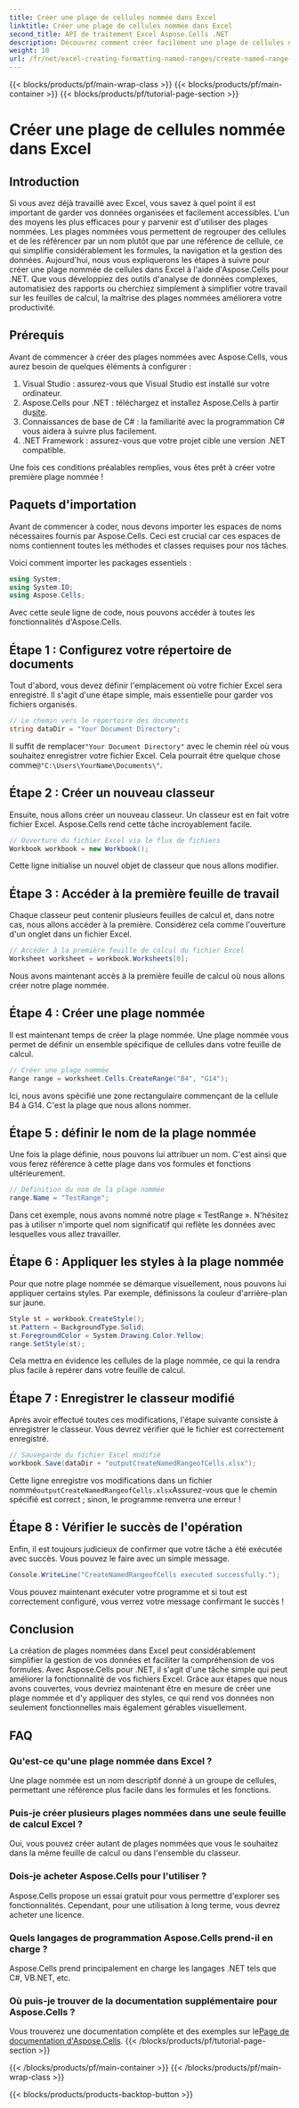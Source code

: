 ```yaml
---
title: Créer une plage de cellules nommée dans Excel
linktitle: Créer une plage de cellules nommée dans Excel
second_title: API de traitement Excel Aspose.Cells .NET
description: Découvrez comment créer facilement une plage de cellules nommée dans Excel à l'aide d'Aspose.Cells pour .NET avec ce guide étape par étape. Optimisez la gestion de vos données.
weight: 10
url: /fr/net/excel-creating-formatting-named-ranges/create-named-range-of-cells/
---
```


{{< blocks/products/pf/main-wrap-class >}}
{{< blocks/products/pf/main-container >}}
{{< blocks/products/pf/tutorial-page-section >}}

# Créer une plage de cellules nommée dans Excel

## Introduction

Si vous avez déjà travaillé avec Excel, vous savez à quel point il est important de garder vos données organisées et facilement accessibles. L'un des moyens les plus efficaces pour y parvenir est d'utiliser des plages nommées. Les plages nommées vous permettent de regrouper des cellules et de les référencer par un nom plutôt que par une référence de cellule, ce qui simplifie considérablement les formules, la navigation et la gestion des données. Aujourd'hui, nous vous expliquerons les étapes à suivre pour créer une plage nommée de cellules dans Excel à l'aide d'Aspose.Cells pour .NET. Que vous développiez des outils d'analyse de données complexes, automatisiez des rapports ou cherchiez simplement à simplifier votre travail sur les feuilles de calcul, la maîtrise des plages nommées améliorera votre productivité.

## Prérequis

Avant de commencer à créer des plages nommées avec Aspose.Cells, vous aurez besoin de quelques éléments à configurer :

1. Visual Studio : assurez-vous que Visual Studio est installé sur votre ordinateur.
2.  Aspose.Cells pour .NET : téléchargez et installez Aspose.Cells à partir du[site](https://releases.aspose.com/cells/net/).
3. Connaissances de base de C# : la familiarité avec la programmation C# vous aidera à suivre plus facilement.
4. .NET Framework : assurez-vous que votre projet cible une version .NET compatible.

Une fois ces conditions préalables remplies, vous êtes prêt à créer votre première plage nommée !

## Paquets d'importation

Avant de commencer à coder, nous devons importer les espaces de noms nécessaires fournis par Aspose.Cells. Ceci est crucial car ces espaces de noms contiennent toutes les méthodes et classes requises pour nos tâches.

Voici comment importer les packages essentiels :

```csharp
using System;
using System.IO;
using Aspose.Cells;
```

Avec cette seule ligne de code, nous pouvons accéder à toutes les fonctionnalités d'Aspose.Cells.

## Étape 1 : Configurez votre répertoire de documents

Tout d'abord, vous devez définir l'emplacement où votre fichier Excel sera enregistré. Il s'agit d'une étape simple, mais essentielle pour garder vos fichiers organisés.

```csharp
// Le chemin vers le répertoire des documents
string dataDir = "Your Document Directory";
```

 Il suffit de remplacer`"Your Document Directory"` avec le chemin réel où vous souhaitez enregistrer votre fichier Excel. Cela pourrait être quelque chose comme`@"C:\Users\YourName\Documents\"`.

## Étape 2 : Créer un nouveau classeur

Ensuite, nous allons créer un nouveau classeur. Un classeur est en fait votre fichier Excel. Aspose.Cells rend cette tâche incroyablement facile.

```csharp
// Ouverture du fichier Excel via le flux de fichiers
Workbook workbook = new Workbook();
```

Cette ligne initialise un nouvel objet de classeur que nous allons modifier.

## Étape 3 : Accéder à la première feuille de travail

Chaque classeur peut contenir plusieurs feuilles de calcul et, dans notre cas, nous allons accéder à la première. Considérez cela comme l'ouverture d'un onglet dans un fichier Excel.

```csharp
// Accéder à la première feuille de calcul du fichier Excel
Worksheet worksheet = workbook.Worksheets[0];
```

Nous avons maintenant accès à la première feuille de calcul où nous allons créer notre plage nommée.

## Étape 4 : Créer une plage nommée

Il est maintenant temps de créer la plage nommée. Une plage nommée vous permet de définir un ensemble spécifique de cellules dans votre feuille de calcul.

```csharp
// Créer une plage nommée
Range range = worksheet.Cells.CreateRange("B4", "G14");
```

Ici, nous avons spécifié une zone rectangulaire commençant de la cellule B4 à G14. C'est la plage que nous allons nommer.

## Étape 5 : définir le nom de la plage nommée

Une fois la plage définie, nous pouvons lui attribuer un nom. C'est ainsi que vous ferez référence à cette plage dans vos formules et fonctions ultérieurement.

```csharp
// Définition du nom de la plage nommée
range.Name = "TestRange";
```

Dans cet exemple, nous avons nommé notre plage « TestRange ». N'hésitez pas à utiliser n'importe quel nom significatif qui reflète les données avec lesquelles vous allez travailler.

## Étape 6 : Appliquer les styles à la plage nommée

Pour que notre plage nommée se démarque visuellement, nous pouvons lui appliquer certains styles. Par exemple, définissons la couleur d'arrière-plan sur jaune.

```csharp
Style st = workbook.CreateStyle();
st.Pattern = BackgroundType.Solid;
st.ForegroundColor = System.Drawing.Color.Yellow;
range.SetStyle(st);
```

Cela mettra en évidence les cellules de la plage nommée, ce qui la rendra plus facile à repérer dans votre feuille de calcul.

## Étape 7 : Enregistrer le classeur modifié

Après avoir effectué toutes ces modifications, l'étape suivante consiste à enregistrer le classeur. Vous devrez vérifier que le fichier est correctement enregistré.

```csharp
// Sauvegarde du fichier Excel modifié
workbook.Save(dataDir + "outputCreateNamedRangeofCells.xlsx");
```

 Cette ligne enregistre vos modifications dans un fichier nommé`outputCreateNamedRangeofCells.xlsx`Assurez-vous que le chemin spécifié est correct ; sinon, le programme renverra une erreur !

## Étape 8 : Vérifier le succès de l'opération

Enfin, il est toujours judicieux de confirmer que votre tâche a été exécutée avec succès. Vous pouvez le faire avec un simple message.

```csharp
Console.WriteLine("CreateNamedRangeofCells executed successfully.");
```

Vous pouvez maintenant exécuter votre programme et si tout est correctement configuré, vous verrez votre message confirmant le succès !

## Conclusion

La création de plages nommées dans Excel peut considérablement simplifier la gestion de vos données et faciliter la compréhension de vos formules. Avec Aspose.Cells pour .NET, il s'agit d'une tâche simple qui peut améliorer la fonctionnalité de vos fichiers Excel. Grâce aux étapes que nous avons couvertes, vous devriez maintenant être en mesure de créer une plage nommée et d'y appliquer des styles, ce qui rend vos données non seulement fonctionnelles mais également gérables visuellement.

## FAQ

### Qu'est-ce qu'une plage nommée dans Excel ?
Une plage nommée est un nom descriptif donné à un groupe de cellules, permettant une référence plus facile dans les formules et les fonctions.

### Puis-je créer plusieurs plages nommées dans une seule feuille de calcul Excel ?
Oui, vous pouvez créer autant de plages nommées que vous le souhaitez dans la même feuille de calcul ou dans l'ensemble du classeur.

### Dois-je acheter Aspose.Cells pour l'utiliser ?
Aspose.Cells propose un essai gratuit pour vous permettre d'explorer ses fonctionnalités. Cependant, pour une utilisation à long terme, vous devrez acheter une licence.

### Quels langages de programmation Aspose.Cells prend-il en charge ?
Aspose.Cells prend principalement en charge les langages .NET tels que C#, VB.NET, etc.

### Où puis-je trouver de la documentation supplémentaire pour Aspose.Cells ?
 Vous trouverez une documentation complète et des exemples sur le[Page de documentation d'Aspose.Cells](https://reference.aspose.com/cells/net/).
{{< /blocks/products/pf/tutorial-page-section >}}

{{< /blocks/products/pf/main-container >}}
{{< /blocks/products/pf/main-wrap-class >}}

{{< blocks/products/products-backtop-button >}}
